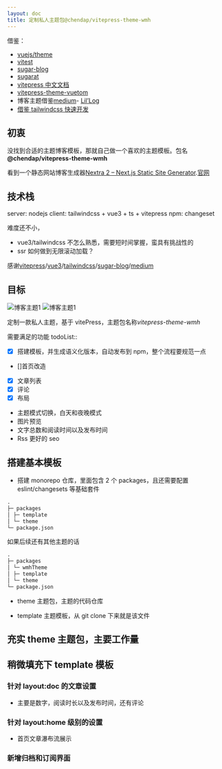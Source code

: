 ```yaml
---
layout: doc
title: 定制私人主题包@chendap/vitepress-theme-wmh
---
```


借鉴：

- [vuejs/theme](https://github.com/vuejs/theme)
- [vitest](https://github.com/vitest-dev/vitest)
- [sugar-blog](https://github.com/ATQQ/sugar-blog)
- [sugarat](https://theme.sugarat.top/)
- [vitepress 中文文档](https://deploy-preview-1593--vitepress-docs.netlify.app/zh/guide/using-vue)
- [vitepress-theme-vuetom](https://toscode.gitee.com/niaogege/vitepress-theme-vuetom)
- 博客主题借鉴[medium](https://medium.com/)- [Lil’Log](https://lilianweng.github.io/)
- [借鉴 tailwindcss 快速开发](https://tailblocks.cc/)

## 初衷

没找到合适的主题博客模板，那就自己做一个喜欢的主题模板。包名 **@chendap/vitepress-theme-wmh**

看到一个静态网站博客生成器[Nextra 2 – Next.js Static Site Generator](https://the-guild.dev/blog/nextra-2).[官网](https://nextra.site/)

## 技术栈

server: nodejs
client: tailwindcss + vue3 + ts + vitepress
npm: changeset

难度还不小，

- vue3/tailwindcss 不怎么熟悉，需要短时间掌握，蛮具有挑战性的
- ssr 如何做到无限滚动加载？

感谢[vitepress](https://vitepress.vuejs.org/)/[vue3](https://cn.vuejs.org/api/reactivity-core.html#watch)/[tailwindcss](https://www.tailwindcss.cn/)/[sugar-blog](https://github.com/ATQQ/sugar-blog)/[medium](https://medium.com/)

## 目标

![博客主题1](https://www.bythewayer.com/img/theme1.webp)
![博客主题1](https://www.bythewayer.com/img/theme2.webp)

定制一款私人主题，基于 vitePress，主题包名称*vitepress-theme-wmh*

需要满足的功能 todoList::

- [x] 搭建模板，并生成语义化版本，自动发布到 npm，整个流程要规范一点
- []首页改造
- [x] 文章列表
- [x] 评论
- [x] 布局
- 主题模式切换，白天和夜晚模式
- 图片预览
- 文字总数和阅读时间以及发布时间
- Rss 更好的 seo

## 搭建基本模板

- 搭建 monorepo 仓库，里面包含 2 个 packages，且还需要配置 eslint/changesets 等基础套件

```md
.
├─ packages
│ ├─ template
│ └─ theme
└─ package.json
```

如果后续还有其他主题的话

```md
.
├─ packages
│ └─ wmhTheme
│ ├─ template
│ └─ theme
└─ package.json
```

- theme 主题包，主题的代码仓库

- template 主题模板，从 git clone 下来就是该文件

## 充实 theme 主题包，主要工作量

## 稍微填充下 template 模板

### 针对 layout:doc 的文章设置

- 主要是数字，阅读时长以及发布时间，还有评论

### 针对 layout:home 级别的设置

- 首页文章瀑布流展示

### 新增归档和订阅界面
